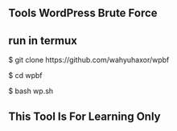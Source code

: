 <h2>Tools WordPress Brute Force</h2>
<h2>run in termux</h2>
$ git clone https://github.com/wahyuhaxor/wpbf

$ cd wpbf

$ bash wp.sh
<h2>This Tool Is For Learning Only</h2>
